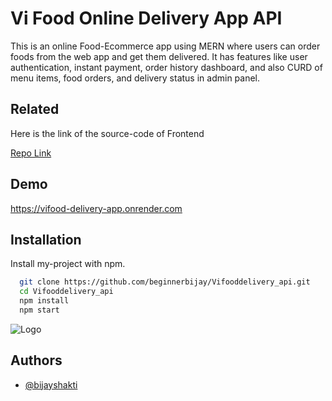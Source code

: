 
# Vi Food Online Delivery App API

This is an online Food-Ecommerce app using MERN where users can order foods from the web app and get them delivered. It has features like user authentication, instant payment, order history dashboard, and also CURD of menu items, food orders, and delivery status in admin panel.


## Related

Here is the link of the source-code of Frontend

[Repo Link](https://github.com/beginnerbijay/Vifooddelivery_client)


## Demo

https://vifood-delivery-app.onrender.com


## Installation

Install my-project with npm.

```bash
  git clone https://github.com/beginnerbijay/Vifooddelivery_api.git
  cd Vifooddelivery_api
  npm install
  npm start
```
    
![Logo](https://dev-to-uploads.s3.amazonaws.com/uploads/articles/th5xamgrr6se0x5ro4g6.png)


## Authors

- [@bijayshakti](https://github.com/beginnerbijay)

